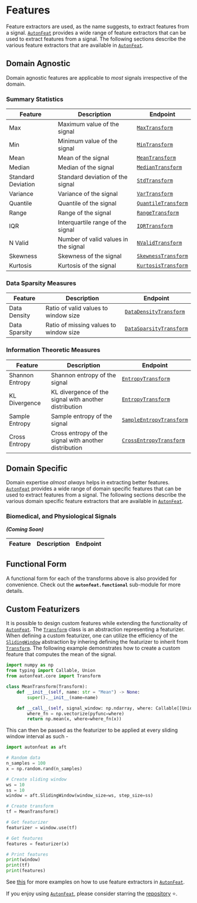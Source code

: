 <!-- 
MIT License

Copyright (c) 2023 Carnegie Mellon University, Auton Lab

Permission is hereby granted, free of charge, to any person obtaining a copy
of this software and associated documentation files (the "Software"), to deal
in the Software without restriction, including without limitation the rights
to use, copy, modify, merge, publish, distribute, sublicense, and/or sell
copies of the Software, and to permit persons to whom the Software is
furnished to do so, subject to the following conditions:

The above copyright notice and this permission notice shall be included in all
copies or substantial portions of the Software.

THE SOFTWARE IS PROVIDED "AS IS", WITHOUT WARRANTY OF ANY KIND, EXPRESS OR
IMPLIED, INCLUDING BUT NOT LIMITED TO THE WARRANTIES OF MERCHANTABILITY,
FITNESS FOR A PARTICULAR PURPOSE AND NONINFRINGEMENT. IN NO EVENT SHALL THE
AUTHORS OR COPYRIGHT HOLDERS BE LIABLE FOR ANY CLAIM, DAMAGES OR OTHER
LIABILITY, WHETHER IN AN ACTION OF CONTRACT, TORT OR OTHERWISE, ARISING FROM,
OUT OF OR IN CONNECTION WITH THE SOFTWARE OR THE USE OR OTHER DEALINGS IN THE
SOFTWARE.
-->

# Features

Feature extractors are used, as the name suggests, to extract features from a signal. [`AutonFeat`](../index.md) provides a wide range of feature extractors that can be used to extract features from a signal. The following sections describe the various feature extractors that are available in [`AutonFeat`](../index.md).

## Domain Agnostic

Domain agnostic features are applicable to *most* signals irrespective of the domain.

### Summary Statistics

| Feature | Description | Endpoint |
| --- | --- | --- |
| Max | Maximum value of the signal | [`MaxTransform`](common/max_transform.md) |
| Min | Minimum value of the signal | [`MinTransform`](common/min_transform.md) |
| Mean | Mean of the signal | [`MeanTransform`](common/mean_transform.md) |
| Median | Median of the signal | [`MedianTransform`](common/median_transform.md) |
| Standard Deviation | Standard deviation of the signal | [`StdTransform`](common/std_transform.md) |
| Variance | Variance of the signal | [`VarTransform`](common/var_transform.md) |
| Quantile | Quantile of the signal | [`QuantileTransform`](common/quantile_transform.md) |
| Range | Range of the signal | [`RangeTransform`](common/range_transform.md) |
| IQR | Interquartile range of the signal | [`IQRTransform`](common/iqr_transform.md) |
| N Valid | Number of valid values in the signal | [`NValidTransform`](common/n_valid_transform.md) |
| Skewness | Skewness of the signal | [`SkewnessTransform`](common/skewness_transform.md) |
| Kurtosis | Kurtosis of the signal | [`KurtosisTransform`](common/kurtosis_transform.md) |

### Data Sparsity Measures

| Feature | Description | Endpoint |
| --- | --- | --- |
| Data Density | Ratio of valid values to window size | [`DataDensityTransform`](common/data_density_transform.md) |
| Data Sparsity | Ratio of missing values to window size | [`DataSparsityTransform`](common/data_sparsity_transform.md) |

### Information Theoretic Measures

| Feature | Description | Endpoint |
| --- | --- | --- |
| Shannon Entropy | Shannon entropy of the signal | [`EntropyTransform`](common/entropy_transform.md) |
| KL Divergence | KL divergence of the signal with another distribution | [`EntropyTransform`](common/entropy_transform.md) |
| Sample Entropy | Sample entropy of the signal | [`SampleEntropyTransform`](common/sample_entropy_transform.md) |
| Cross Entropy | Cross entropy of the signal with another distribution | [`CrossEntropyTransform`](common/cross_entropy_transform.md) |

## Domain Specific

Domain expertise *almost always* helps in extracting better features. [`AutonFeat`](../index.md) provides a wide range of domain specific features that can be used to extract features from a signal. The following sections describe the various domain specific feature extractors that are available in [`AutonFeat`](../index.md).

### Biomedical, and Physiological Signals

***(Coming Soon)***

| Feature | Description | Endpoint |
| --- | --- | --- |


## Functional Form

A functional form for each of the transforms above is also provided for convenience. Check out the **`autonfeat.functional`** sub-module for more details.

## Custom Featurizers

It is possible to design custom features while extending the functionality of [`AutonFeat`](../index.md). The [`Transform`](core/transform.md) class is an abstraction representing a featurizer. When defining a custom featurizer, one can utilize the efficiency of the [`SlidingWindow`](core/fixed_window.md) abstraction by inhering defining the featurizer to inherit from [`Transform`](core/transform.md). The following example demonstrates how to create a custom feature that computes the mean of the signal.

```python
import numpy as np
from typing import Callable, Union
from autonfeat.core import Transform

class MeanTransform(Transform):
    def __init__(self, name: str = "Mean") -> None:
        super().__init__(name=name)

    def __call__(self, signal_window: np.ndarray, where: Callable[[Union[int, float, np.int_, np.float_]], Union[bool, np.bool_]] = lambda x: not np.isnan(x)) -> Union[np.float_, np.int_]:
        where_fn = np.vectorize(pyfunc=where)
        return np.mean(x, where=where_fn(x))
```

This can then be passed as the featurizer to be applied at every sliding window interval as such - 

```python
import autonfeat as aft

# Random data
n_samples = 100
x = np.random.rand(n_samples)

# Create sliding window
ws = 10
ss = 10
window = aft.SlidingWindow(window_size=ws, step_size=ss)

# Create transform
tf = MeanTransform()

# Get featurizer
featurizer = window.use(tf)

# Get features
features = featurizer(x)

# Print features
print(window)
print(tf)
print(features)
```

See [this](../tutorials/tutorials.md) for more examples on how to use feature extractors in [`AutonFeat`](../index.md).


If you enjoy using [`AutonFeat`](../index.md), please consider starring the [repository](https://github.com/autonlab/AutonFeat) ⭐️.